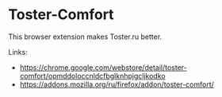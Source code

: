 # Toster-Comfort
This browser extension makes Toster.ru better.

Links:
* https://chrome.google.com/webstore/detail/toster-comfort/opmddoloccnldcfbglknhpjgcljkodko
* https://addons.mozilla.org/ru/firefox/addon/toster-comfort/
